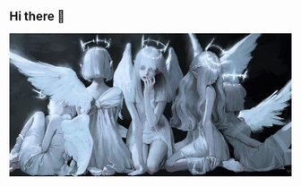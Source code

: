 ## Hi there 👋
![Header](https://github.com/estefibntz/estefibntz/blob/main/Imagen%20de%20WhatsApp%202025-02-25%20a%20las%2018.43.29_f5b3e433.jpg)

<!--
**estefibntz/estefibntz** is a ✨ _special_ ✨ repository because its `README.md` (this file) appears on your GitHub profile.

Here are some ideas to get you started:

- 🔭 I’m currently working on ...
- 🌱 I’m currently learning ...
- 👯 I’m looking to collaborate on ...
- 🤔 I’m looking for help with ...
- 💬 Ask me about ...
- 📫 How to reach me: ...
- 😄 Pronouns: ...
- ⚡ Fun fact: ...
-->
